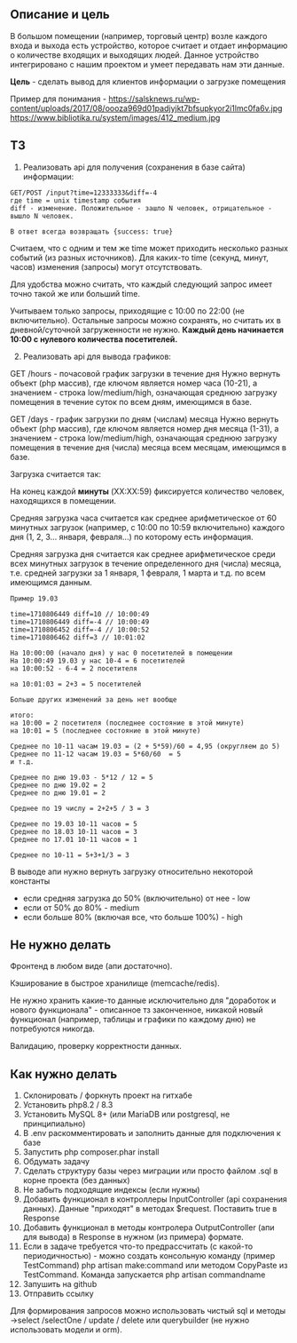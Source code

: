 ## Описание и цель 

В большом помещении (например, торговый центр) возле каждого входа и выхода есть устройство, которое считает и отдает 
информацию о количестве входящих и выходящих людей. Данное устройство интегрировано с нашим проектом и умеет передавать 
нам эти данные.

**Цель** - сделать вывод для клиентов информации о загрузке помещения

Пример для понимания - 
https://salsknews.ru/wp-content/uploads/2017/08/oooza969d01padjyjkt7bfsupkyor2i1lmc0fa6v.jpg
https://www.bibliotika.ru/system/images/412_medium.jpg

## ТЗ

1. Реализовать api для получения (сохранения в базе сайта) информации:
```
GET/POST /input?time=12333333&diff=-4
где time = unix timestamp события
diff - изменение. Положительное - зашло N человек, отрицательное - вышло N человек.

В ответ всегда возвращать {success: true}
```

Считаем, что с одним и тем же time может приходить несколько разных событий (из разных источников). 
Для каких-то time (секунд, минут, часов) изменения (запросы) могут отсутствовать.

Для удобства можно считать, что каждый следующий запрос имеет точно такой же или больший time.

Учитываем только запросы, приходящие с 10:00 по 22:00 (не включительно). Остальные запросы можно сохранять, 
но считать их в дневной/суточной загруженности не нужно. **Каждый день начинается 10:00 c нулевого количества посетителей.**

2. Реализовать api для вывода графиков:

GET /hours - почасовой график загрузки в течение дня
Нужно вернуть объект (php массив), где ключом является номер часа (10-21), а значением - строка low/medium/high, 
означающая среднюю загрузку помещения в течение суток по всем дням, имеющимся в базе.

GET /days - график загрузки по дням (числам) месяца
Нужно вернуть объект (php массив), где ключом является номер дня месяца (1-31), а значением - строка low/medium/high,
означающая среднюю загрузку помещения в течение дня (числа) месяца всем месяцам, имеющимся в базе.

Загрузка считается так:

На конец каждой **минуты** (XX:XX:59) фиксируется количество человек, находящихся в помещении.

Средняя загрузка часа считается как среднее арифметическое от 60 минутных загрузок (например, с 10:00 по 10:59 включительно) 
каждого дня (1, 2, 3...  января, февраля...) по которому есть информация.

Средняя загрузка дня считается как среднее арифметическое среди всех минутных загрузок в течение определенного дня (числа) месяца,
т.е. средней загрузки за 1 января, 1 февраля, 1 марта и т.д. по всем имеющимся данным.

````
Пример 19.03

time=1710806449 diff=10 // 10:00:49
time=1710806449 diff=-4 // 10:00:49
time=1710806452 diff=-4 // 10:00:52
time=1710806462 diff=3 // 10:01:02

На 10:00:00 (начало дня) у нас 0 посетителей в помещении
На 10:00:49 19.03 у нас 10-4 = 6 посетителей 
на 10:00:52 - 6-4 = 2 посетителя

на 10:01:03 = 2+3 = 5 посетителей

Больше других изменений за день нет вообще

итого:
на 10:00 = 2 посетителя (последнее состояние в этой минуте)
на 10:01 = 5 (последнее состояние в этой минуте)

Среднее по 10-11 часам 19.03 = (2 + 5*59)/60 = 4,95 (округляем до 5)
Среднее по 11-12 часам 19.03 = 5*60/60  = 5
и т.д. 

Среднее по дню 19.03 - 5*12 / 12 = 5
Среднее по дню 19.02 = 2
Среднее по дню 19.01 = 2

Среднее по 19 числу = 2+2+5 / 3 = 3

Среднее по 19.03 10-11 часов = 5
Среднее по 18.03 10-11 часов = 3
Среднее по 17.01 10-11 часов = 1

Среднее по 10-11 = 5+3+1/3 = 3
````

В выводе апи нужно вернуть загрузку относительно некоторой константы
- если средняя загрузка до 50% (включительно) от нее - low
- если от 50% до 80% - medium
- если больше 80% (включая все, что больше 100%) - high


## Не нужно делать

Фронтенд в любом виде (апи достаточно).

Кэширование в быстрое хранилище (memcache/redis). 

Не нужно хранить какие-то данные исключительно для "доработок и нового функционала" - описанное тз законченное, никакой 
новый функционал (например, таблицы и графики по каждому дню) не потребуются никогда.

Валидацию, проверку корректности данных.

## Как нужно делать

1. Склонировать / форкнуть проект на гитхабе
2. Установить php8.2 / 8.3
3. Установить MySQL 8+ (или MariaDB или postgresql, не принципиально)
4. В .env раскомментировать и заполнить данные для подключения к базе
5. Запустить php composer.phar install
6. Обдумать задачу
7. Сделать структуру базы через миграции или просто файлом .sql в корне проекта (без данных)
8. Не забыть подходящие индексы (если нужны)
9. Добавить функционал в контроллеры InputController (api сохранения данных). Данные "приходят" в методах $request. Поставить true в Response
10. Добавить функционал в методы контролера OutputController (апи для вывода) в Response в нужном (из примера) формате.
11. Если в задаче требуется что-то предрассчитать (с какой-то периодичностью) - можно создать консольную команду (пример TestCommand) php artisan make:command или методом CopyPaste из TestCommand. Команда запускается php artisan commandname
12. Запушить на github
13. Отправить ссылку

Для формирования запросов можно использовать чистый sql и методы ->select /selectOne / update / delete или querybuilder (не нужно использовать модели и orm).















